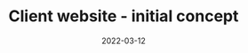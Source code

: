 ---
title: "Client website - initial concept"
description: "Created with figma based on client specifications for their landing page - this is an initial revision."
category: "Designs"
date: "2022-03-12"
bannerImage: "https://res.cloudinary.com/dqkwveihk/image/upload/v1686745270/R_K_Cleaning_design-1_thumbnail_vbibli.png"
demoLink: "https://res.cloudinary.com/dqkwveihk/image/upload/v1686744260/R_K_Cleaning_design-1_udfpe1.png"
tags:
    - example
---
